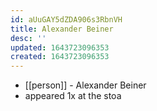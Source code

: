 ```yaml
---
id: aUuGAY5dZDA906s3RbnVH
title: Alexander Beiner
desc: ''
updated: 1643723096353
created: 1643723096353
---
```



- [[person]] - Alexander Beiner
- appeared 1x at the stoa
